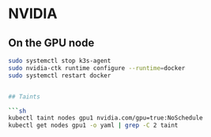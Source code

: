 
# NVIDIA

## On the GPU node
```sh
sudo systemctl stop k3s-agent
sudo nvidia-ctk runtime configure --runtime=docker
sudo systemctl restart docker


## Taints

```sh
kubectl taint nodes gpu1 nvidia.com/gpu=true:NoSchedule
kubectl get nodes gpu1 -o yaml | grep -C 2 taint
```
